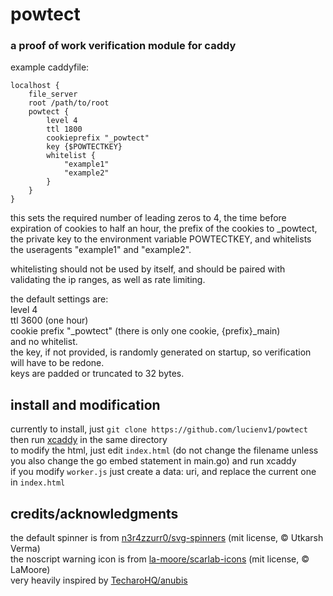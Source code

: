 # powtect
### a proof of work verification module for caddy
example caddyfile:
```
localhost {
    file_server
    root /path/to/root
    powtect {
        level 4
        ttl 1800
        cookieprefix "_powtect"
        key {$POWTECTKEY}
        whitelist {
            "example1"
            "example2"
        }
    }
}
```
this sets the required number of leading zeros to 4, the time before expiration of cookies to half an hour, the prefix of the cookies to _powtect, the private key to the environment variable POWTECTKEY, and whitelists the useragents "example1" and "example2".


whitelisting should not be used by itself, and should be paired with validating the ip ranges, as well as rate limiting.


the default settings are:  
level 4  
ttl 3600 (one hour)  
cookie prefix "_powtect" (there is only one cookie, {prefix}_main)  
and no whitelist.  
the key, if not provided, is randomly generated on startup, so verification will have to be redone.  
keys are padded or truncated to 32 bytes.  

## install and modification
currently to install, just `git clone https://github.com/lucienv1/powtect` then run [xcaddy](https://github.com/caddyserver/xcaddy) in the same directory  
to modify the html, just edit `index.html` (do not change the filename unless you also change the go embed statement in main.go) and run xcaddy  
if you modify `worker.js` just create a data: uri, and replace the current one in `index.html`


## credits/acknowledgments
the default spinner is from [n3r4zzurr0/svg-spinners](https://github.com/n3r4zzurr0/svg-spinners) (mit license, © Utkarsh Verma)  
the noscript warning icon is from [la-moore/scarlab-icons](https://github.com/la-moore/scarlab-icons) (mit license, © LaMoore)  
very heavily inspired by [TecharoHQ/anubis](https://github.com/TecharoHQ/anubis)  